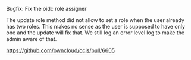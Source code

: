 Bugfix: Fix the oidc role assigner

The update role method did not allow to set a role when the user already has two roles.
This makes no sense as the user is supposed to have only one and the update will fix that.
We still log an error level log to make the admin aware of that.

https://github.com/owncloud/ocis/pull/6605
